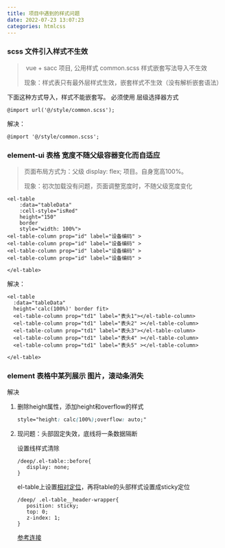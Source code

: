 ```yaml
---
title: 项目中遇到的样式问题
date: 2022-07-23 13:07:23
categories: htmlcss
---
```




### scss 文件引入样式不生效

> ​	vue + sacc 项目, 公用样式 common.scss 样式嵌套写法导入不生效
>
> 现象：样式表只有最外层样式生效，嵌套样式不生效（没有解析嵌套语法）

下面这种方式导入，样式不能嵌套写。 必须使用 层级选择器方式

```
@import url('@/style/common.scss');
```

解决：

```
@import '@/style/common.scss';
```

<!--more-->

### element-ui 表格 宽度不随父级容器变化而自适应

> 页面布局方式为：父级 display: flex; 项目。自身宽高100%。
>
> 现象：初次加载没有问题，页面调整宽度时，不随父级宽度变化

```vue
<el-table
    :data="tableData"
    :cell-style="isRed"
    height="150"
    border
    style="width: 100%">
<el-table-column prop="id" label="设备编码" >
<el-table-column prop="id" label="设备编码" >
<el-table-column prop="id" label="设备编码" >
<el-table-column prop="id" label="设备编码" >

</el-table>
```

解决：

```vue
<el-table
  :data="tableData"
  height='calc(100%)' border fit>
  <el-table-column prop="td1" label="表头1"></el-table-column>
  <el-table-column prop="td1" label="表头2" ></el-table-column>
  <el-table-column prop="td1" label="表头3"></el-table-column>
  <el-table-column prop="td1" label="表头4" ></el-table-column>
  <el-table-column prop="td1" label="表头5" ></el-table-column>

</el-table>
```



### element 表格中某列展示 图片，滚动条消失

解决

1. 删除height属性，添加height和overflow的样式

	```css
	style="height: calc(100%);overflow: auto;"
	```

2. 现问题：头部固定失效，底线将一条数据隔断

	设置线样式清除

	```less
	/deep/.el-table::before{
	   display: none;
	}
	```

	el-table上设置[相对定位](https://so.csdn.net/so/search?q=相对定位&spm=1001.2101.3001.7020)，再将table的头部样式设置成sticky定位

	```less
	/deep/ .el-table__header-wrapper{
	   position: sticky;
	   top: 0;
	   z-index: 1;
	}
	```

	[参考连接](https://blog.csdn.net/weixin_45701630/article/details/126426833)